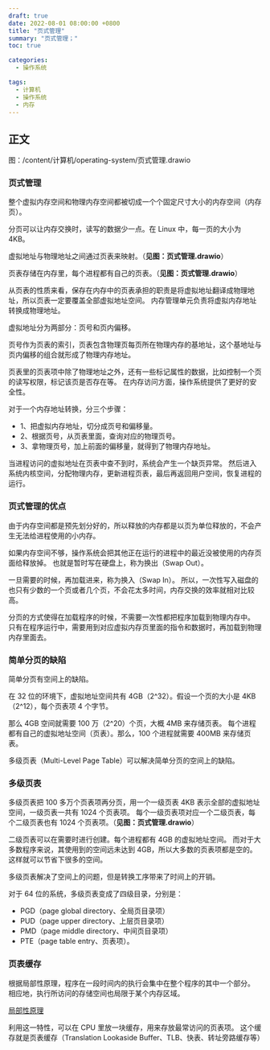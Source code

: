 ```yaml
---
draft: true
date: 2022-08-01 08:00:00 +0800
title: "页式管理"
summary: "页式管理；"
toc: true

categories:
  - 操作系统

tags:
  - 计算机
  - 操作系统
  - 内存
---
```


## 正文

图：/content/计算机/operating-system/页式管理.drawio

### 页式管理

整个虚拟内存空间和物理内存空间都被切成一个个固定尺寸大小的内存空间（内存页）。

分页可以让内存交换时，读写的数据少一点。在 Linux 中，每一页的大小为 4KB。

虚拟地址与物理地址之间通过页表来映射。（**见图：页式管理.drawio**）

页表存储在内存里，每个进程都有自己的页表。（**见图：页式管理.drawio**）

从页表的性质来看，保存在内存中的页表承担的职责是将虚拟地址翻译成物理地址，所以页表一定要覆盖全部虚拟地址空间。
内存管理单元负责将虚拟内存地址转换成物理地址。

虚拟地址分为两部分：页号和页内偏移。

页号作为页表的索引，页表包含物理页每页所在物理内存的基地址，这个基地址与页内偏移的组合就形成了物理内存地址。

页表里的页表项中除了物理地址之外，还有一些标记属性的数据，比如控制一个页的读写权限，标记该页是否存在等。
在内存访问方面，操作系统提供了更好的安全性。

对于一个内存地址转换，分三个步骤：

- 1、把虚拟内存地址，切分成页号和偏移量。
- 2、根据页号，从页表里面，查询对应的物理页号。
- 3、拿物理页号，加上前面的偏移量，就得到了物理内存地址。

当进程访问的虚拟地址在页表中查不到时，系统会产生一个缺页异常。
然后进入系统内核空间，分配物理内存，更新进程页表，最后再返回用户空间，恢复进程的运行。

### 页式管理的优点

由于内存空间都是预先划分好的，所以释放的内存都是以页为单位释放的，不会产生无法给进程使用的小内存。

如果内存空间不够，操作系统会把其他正在运行的进程中的最近没被使用的内存页面给释放掉。
也就是暂时写在硬盘上，称为换出（Swap Out）。

一旦需要的时候，再加载进来，称为换入（Swap In）。
所以，一次性写入磁盘的也只有少数的一个页或者几个页，不会花太多时间，内存交换的效率就相对比较高。

分页的方式使得在加载程序的时候，不需要一次性都把程序加载到物理内存中。
只有在程序运行中，需要用到对应虚拟内存页里面的指令和数据时，再加载到物理内存里面去。

### 简单分页的缺陷

简单分页有空间上的缺陷。

在 32 位的环境下，虚拟地址空间共有 4GB（2^32）。假设一个页的大小是 4KB（2^12），每个页表项 4 个字节。

那么 4GB 空间就需要 100 万（2^20）个页，大概 4MB 来存储页表。
每个进程都有自己的虚拟地址空间（页表）。那么，100 个进程就需要 400MB 来存储页表。

多级页表（Multi-Level Page Table）可以解决简单分页的空间上的缺陷。

### 多级页表

多级页表把 100 多万个页表项再分页，用一个一级页表 4KB 表示全部的虚拟地址空间，一级页表一共有 1024 个页表项。
每个一级页表项对应一个二级页表，每个二级页表也有 1024 个页表项。（**见图：页式管理.drawio**）

二级页表可以在需要时进行创建。每个进程都有 4GB 的虚拟地址空间。
而对于大多数程序来说，其使用到的空间远未达到 4GB，所以大多数的页表项都是空的。这样就可以节省下很多的空间。

多级页表解决了空间上的问题，但是转换工序带来了时间上的开销。

对于 64 位的系统，多级页表变成了四级目录，分别是：

- PGD（page global directory、全局页目录项）
- PUD（page upper directory、上层页目录项）
- PMD（page middle directory、中间页目录项）
- PTE（page table entry、页表项）。

### 页表缓存

根据局部性原理，程序在一段时间内的执行会集中在整个程序的其中一个部分。
相应地，执行所访问的存储空间也局限于某个内存区域。

[局部性原理](/计算机/局部性原理)

利用这一特性，可以在 CPU 里放一块缓存，用来存放最常访问的页表项。
这个缓存就是页表缓存（Translation Lookaside Buffer、TLB、快表、转址旁路缓存等）


